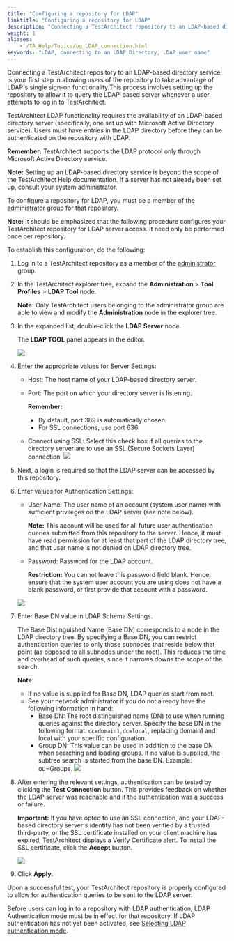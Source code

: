 ```yaml
--- 
title: "Configuring a repository for LDAP"
linktitle: "Configuring a repository for LDAP"
description: "Connecting a TestArchitect repository to an LDAP-based directory service is your first step in allowing users of the repository to take advantage of LDAP's single sign-on functionality."
weight: 1
aliases: 
    - /TA_Help/Topics/ug_LDAP_connection.html
keywords: "LDAP, connecting to an LDAP Directory, LDAP user name"
---
```


Connecting a TestArchitect repository to an LDAP-based directory service is your first step in allowing users of the repository to take advantage of LDAP's single sign-on functionality.This process involves setting up the repository to allow it to query the LDAP-based server whenever a user attempts to log in to TestArchitect.

TestArchitect LDAP functionality requires the availability of an LDAP-based directory server \(specifically, one set up with Microsoft Active Directory service\). Users must have entries in the LDAP directory before they can be authenticated on the repository with LDAP.

**Remember:** TestArchitect supports the LDAP protocol only through Microsoft Active Directory service.

**Note:** Setting up an LDAP-based directory service is beyond the scope of the TestArchitect Help documentation. If a server has not already been set up, consult your system administrator.

To configure a repository for LDAP, you must be a member of the [administrator](/TA_Administration/Topics/User_administration.html) group for that repository.

**Note:** It should be emphasized that the following procedure configures your TestArchitect repository for LDAP server access. It need only be performed once per repository.

To establish this configuration, do the following:

1.  Log in to a TestArchitect repository as a member of the [administrator](/TA_Administration/Topics/User_administration.html) group.

2.  In the TestArchitect explorer tree, expand the **Administration** \> **Tool Profiles** \> **LDAP Tool** node.

    **Note:** Only TestArchitect users belonging to the administrator group are able to view and modify the **Administration** node in the explorer tree.

3.  In the expanded list, double-click the **LDAP Server** node.

    The **LDAP TOOL** panel appears in the editor.

    ![](/images/TA_Help/Images/LDAP_tool_dlg_1.png)

4.  Enter the appropriate values for Server Settings:

    -   Host: The host name of your LDAP-based directory server.
    -   Port: The port on which your directory server is listening.

        **Remember:**

        -   By default, port 389 is automatically chosen.
        -   For SSL connections, use port 636.
    -   Connect using SSL: Select this check box if all queries to the directory server are to use an SSL \(Secure Sockets Layer\) connection.
    ![](/images/TA_Help/Images/LDAP_tool_dlg_server_settings.png)

5.  Next, a login is required so that the LDAP server can be accessed by this repository.
6.  Enter values for Authentication Settings:

    -   User Name: The user name of an account \(system user name\) with sufficient privileges on the LDAP server \(see note below\).

        **Note:** This account will be used for all future user authentication queries submitted from this repository to the server. Hence, it must have read permission for at least that part of the LDAP directory tree, and that user name is not denied on LDAP directory tree.

    -   Password: Password for the LDAP account.

        **Restriction:** You cannot leave this password field blank. Hence, ensure that the system user account you are using does not have a blank password, or first provide that account with a password.

    ![](/images/TA_Help/Images/LDAP_tool_dlg_authentication_settings.png)

7.  Enter Base DN value in LDAP Schema Settings.

    The Base Distinguished Name \(Base DN\) corresponds to a node in the LDAP directory tree. By specifying a Base DN, you can restrict authentication queries to only those subnodes that reside below that point \(as opposed to all subnodes under the root\). This reduces the time and overhead of such queries, since it narrows downs the scope of the search.

    **Note:**

    -   If no value is supplied for Base DN, LDAP queries start from root.
    -   See your network administrator if you do not already have the following information in hand:
        -   Base DN: The root distinguished name \(DN\) to use when running queries against the directory server. Specify the base DN in the following format: `dc=domain1,dc=local`, replacing domain1 and local with your specific configuration.
        -   Group DN: This value can be used in addition to the base DN when searching and loading groups. If no value is supplied, the subtree search is started from the base DN. Example: ou=Groups.
    ![](/images/TA_Help/Images/LDAP_tool_dlg_base_DN.png)

8.  After entering the relevant settings, authentication can be tested by clicking the **Test Connection** button. This provides feedback on whether the LDAP server was reachable and if the authentication was a success or failure.

    **Important:** If you have opted to use an SSL connection, and your LDAP-based directory server's identity has not been verified by a trusted third-party, or the SSL certificate installed on your client machine has expired, TestArchitect displays a Verify Certificate alert. To install the SSL certificate, click the **Accept** button.

    ![](/images/TA_Help/Images/LDAP_verify_cert_dlg.PNG)

9.  Click **Apply**.


Upon a successful test, your TestArchitect repository is properly configured to allow for authentication queries to be sent to the LDAP server.

Before users can log in to a repository with LDAP authentication, LDAP Authentication mode must be in effect for that repository. If LDAP authentication has not yet been activated, see [Selecting LDAP authentication mode](/TA_Help/Topics/ug_LDAP_authentication_modes.html).



